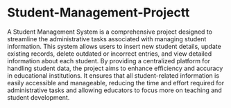 # Student-Management-Projectt
A Student Management System is a comprehensive project designed to streamline the administrative tasks associated with managing student information. This system allows users to insert new student details, update existing records, delete outdated or incorrect entries, and view detailed information about each student. By providing a centralized platform for handling student data, the project aims to enhance efficiency and accuracy in educational institutions. It ensures that all student-related information is easily accessible and manageable, reducing the time and effort required for administrative tasks and allowing educators to focus more on teaching and student development.

